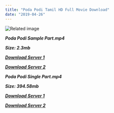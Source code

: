 ```yaml
---
title: "Poda Podi Tamil HD Full Movie Download"
date: "2019-04-26"
---
```


![Related image](https://i.pinimg.com/originals/bc/3c/07/bc3c07cd6b21f573effeb521ac378cd8.jpg)

**_Poda Podi Sample Part.mp4_**

**_Size: 2.3mb_**

**_[Download Server 1](http://b5.wetransfer.vip/files/{2c088f659142c0283fde3b45bf50b63be20aae7f704a2f0bf67686df6392cb2e}20Actor{2c088f659142c0283fde3b45bf50b63be20aae7f704a2f0bf67686df6392cb2e}20Hits{2c088f659142c0283fde3b45bf50b63be20aae7f704a2f0bf67686df6392cb2e}20Collection/Silamu{2c088f659142c0283fde3b45bf50b63be20aae7f704a2f0bf67686df6392cb2e}20Movies{2c088f659142c0283fde3b45bf50b63be20aae7f704a2f0bf67686df6392cb2e}20Collection/Poda{2c088f659142c0283fde3b45bf50b63be20aae7f704a2f0bf67686df6392cb2e}20Podi{2c088f659142c0283fde3b45bf50b63be20aae7f704a2f0bf67686df6392cb2e}20(2012)/Poda{2c088f659142c0283fde3b45bf50b63be20aae7f704a2f0bf67686df6392cb2e}20Podi{2c088f659142c0283fde3b45bf50b63be20aae7f704a2f0bf67686df6392cb2e}20Mp4{2c088f659142c0283fde3b45bf50b63be20aae7f704a2f0bf67686df6392cb2e}20HD/Poda{2c088f659142c0283fde3b45bf50b63be20aae7f704a2f0bf67686df6392cb2e}20Podi{2c088f659142c0283fde3b45bf50b63be20aae7f704a2f0bf67686df6392cb2e}20HD{2c088f659142c0283fde3b45bf50b63be20aae7f704a2f0bf67686df6392cb2e}20Sample.mp4)_**

**_[Download Server 2](http://b5.wetransfer.vip/files/{2c088f659142c0283fde3b45bf50b63be20aae7f704a2f0bf67686df6392cb2e}20Actor{2c088f659142c0283fde3b45bf50b63be20aae7f704a2f0bf67686df6392cb2e}20Hits{2c088f659142c0283fde3b45bf50b63be20aae7f704a2f0bf67686df6392cb2e}20Collection/Silamu{2c088f659142c0283fde3b45bf50b63be20aae7f704a2f0bf67686df6392cb2e}20Movies{2c088f659142c0283fde3b45bf50b63be20aae7f704a2f0bf67686df6392cb2e}20Collection/Poda{2c088f659142c0283fde3b45bf50b63be20aae7f704a2f0bf67686df6392cb2e}20Podi{2c088f659142c0283fde3b45bf50b63be20aae7f704a2f0bf67686df6392cb2e}20(2012)/Poda{2c088f659142c0283fde3b45bf50b63be20aae7f704a2f0bf67686df6392cb2e}20Podi{2c088f659142c0283fde3b45bf50b63be20aae7f704a2f0bf67686df6392cb2e}20Mp4{2c088f659142c0283fde3b45bf50b63be20aae7f704a2f0bf67686df6392cb2e}20HD/Poda{2c088f659142c0283fde3b45bf50b63be20aae7f704a2f0bf67686df6392cb2e}20Podi{2c088f659142c0283fde3b45bf50b63be20aae7f704a2f0bf67686df6392cb2e}20HD{2c088f659142c0283fde3b45bf50b63be20aae7f704a2f0bf67686df6392cb2e}20Sample.mp4)_**

**_Poda Podi Single Part.mp4_**

**_Size: 394.58mb_**

**_[Download Server 1](http://b5.wetransfer.vip/files/{2c088f659142c0283fde3b45bf50b63be20aae7f704a2f0bf67686df6392cb2e}20Actor{2c088f659142c0283fde3b45bf50b63be20aae7f704a2f0bf67686df6392cb2e}20Hits{2c088f659142c0283fde3b45bf50b63be20aae7f704a2f0bf67686df6392cb2e}20Collection/Silamu{2c088f659142c0283fde3b45bf50b63be20aae7f704a2f0bf67686df6392cb2e}20Movies{2c088f659142c0283fde3b45bf50b63be20aae7f704a2f0bf67686df6392cb2e}20Collection/Poda{2c088f659142c0283fde3b45bf50b63be20aae7f704a2f0bf67686df6392cb2e}20Podi{2c088f659142c0283fde3b45bf50b63be20aae7f704a2f0bf67686df6392cb2e}20(2012)/Poda{2c088f659142c0283fde3b45bf50b63be20aae7f704a2f0bf67686df6392cb2e}20Podi{2c088f659142c0283fde3b45bf50b63be20aae7f704a2f0bf67686df6392cb2e}20Mp4{2c088f659142c0283fde3b45bf50b63be20aae7f704a2f0bf67686df6392cb2e}20HD/Poda{2c088f659142c0283fde3b45bf50b63be20aae7f704a2f0bf67686df6392cb2e}20Podi{2c088f659142c0283fde3b45bf50b63be20aae7f704a2f0bf67686df6392cb2e}20HD.mp4)_**

**_[Download Server 2](http://b5.wetransfer.vip/files/{2c088f659142c0283fde3b45bf50b63be20aae7f704a2f0bf67686df6392cb2e}20Actor{2c088f659142c0283fde3b45bf50b63be20aae7f704a2f0bf67686df6392cb2e}20Hits{2c088f659142c0283fde3b45bf50b63be20aae7f704a2f0bf67686df6392cb2e}20Collection/Silamu{2c088f659142c0283fde3b45bf50b63be20aae7f704a2f0bf67686df6392cb2e}20Movies{2c088f659142c0283fde3b45bf50b63be20aae7f704a2f0bf67686df6392cb2e}20Collection/Poda{2c088f659142c0283fde3b45bf50b63be20aae7f704a2f0bf67686df6392cb2e}20Podi{2c088f659142c0283fde3b45bf50b63be20aae7f704a2f0bf67686df6392cb2e}20(2012)/Poda{2c088f659142c0283fde3b45bf50b63be20aae7f704a2f0bf67686df6392cb2e}20Podi{2c088f659142c0283fde3b45bf50b63be20aae7f704a2f0bf67686df6392cb2e}20Mp4{2c088f659142c0283fde3b45bf50b63be20aae7f704a2f0bf67686df6392cb2e}20HD/Poda{2c088f659142c0283fde3b45bf50b63be20aae7f704a2f0bf67686df6392cb2e}20Podi{2c088f659142c0283fde3b45bf50b63be20aae7f704a2f0bf67686df6392cb2e}20HD.mp4)_**
